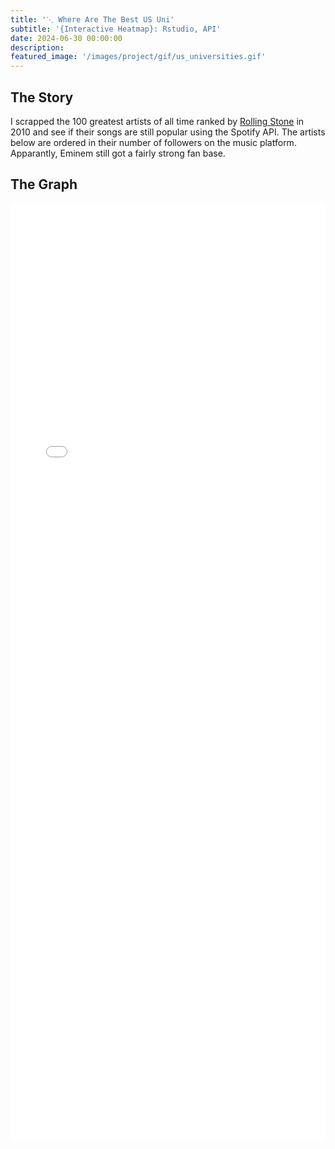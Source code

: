 ```yaml
---
title: '⋱ Where Are The Best US Uni'
subtitle: '{Interactive Heatmap}: Rstudio, API'
date: 2024-06-30 00:00:00
description: 
featured_image: '/images/project/gif/us_universities.gif'
---
```


## The Story

I scrapped the 100 greatest artists of all time ranked by [Rolling Stone](https://www.rollingstone.com/music/music-lists/100-greatest-artists-147446) in 2010 and see if their songs are still popular using the Spotify API. The artists below are ordered in their number of followers on the music platform. Apparantly, Eminem still got a fairly strong fan base.

## The Graph

<div class="l-page">
  <iframe src="{{ '/images/project/plotly/us_university' | relative_url }}" frameborder='0' scrolling='no' height="1500px" width="100%" style="border: 0px grey;"></iframe>
</div>
